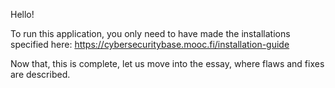 Hello!

To run this application, you only need to have made the installations specified here: https://cybersecuritybase.mooc.fi/installation-guide

Now that, this is complete, let us move into the essay, where flaws and fixes are described.

